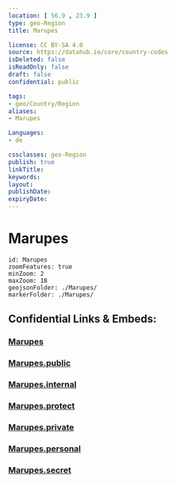 ```yaml
---
location: [ 56.9 , 23.9 ] 
type: geo-Region
title: Marupes

license: CC BY-SA 4.0
source: https://datahub.io/core/country-codes
isDeleted: false
isReadOnly: false
draft: false
confidential: public

tags:
- geo/Country/Region
aliases:
- Marupes

Languages:
- de

cssclasses: geo-Region
publish: true
linkTitle: 
keywords: 
layout: 
publishDate: 
expiryDate: 
---
```


# Marupes

```leaflet
id: Marupes
zoomFeatures: true 
minZoom: 2 
maxZoom: 18
geojsonFolder: ./Marupes/
markerFolder: ./Marupes/
```


## Confidential Links & Embeds: 

### [Marupes](/_Standards/Earth/Continent/Europe/Europe~North/Latvia/Counties/Marupes.md) 

### [Marupes.public](/_public/Earth/Continent/Europe/Europe~North/Latvia/Counties/Marupes.public.md) 

### [Marupes.internal](/_internal/Earth/Continent/Europe/Europe~North/Latvia/Counties/Marupes.internal.md) 

### [Marupes.protect](/_protect/Earth/Continent/Europe/Europe~North/Latvia/Counties/Marupes.protect.md) 

### [Marupes.private](/_private/Earth/Continent/Europe/Europe~North/Latvia/Counties/Marupes.private.md) 

### [Marupes.personal](/_personal/Earth/Continent/Europe/Europe~North/Latvia/Counties/Marupes.personal.md) 

### [Marupes.secret](/_secret/Earth/Continent/Europe/Europe~North/Latvia/Counties/Marupes.secret.md)

